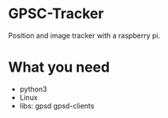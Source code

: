 GPSC-Tracker
============

Position and image tracker with a raspberry pi.

# What you need
- python3
- Linux
- libs: gpsd gpsd-clients
